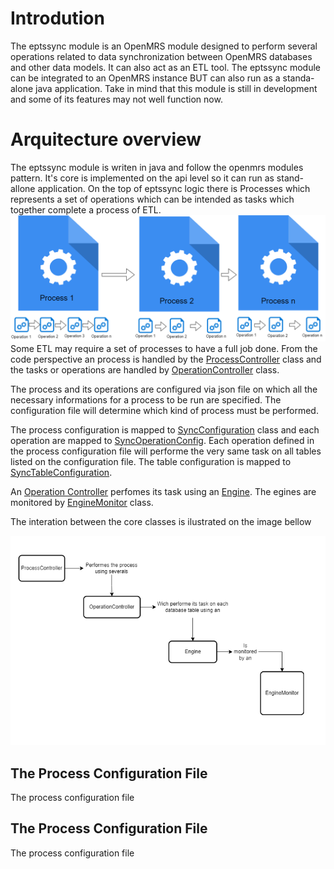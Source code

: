 # Introdution
The eptssync module is an OpenMRS module designed to perform several operations related to data synchronization between OpenMRS databases and other data models. It can also act as an ETL tool. The eptssync module can be integrated to an OpenMRS instance BUT can also run as a standa-alone java application. Take in mind that this module is still in development and some of its features may not well function now.
# Arquitecture overview
The eptssync module is writen in java and follow the openmrs modules pattern. It's core is implemented on the api level so it can run as stand-allone application.
On the top of eptssync logic there is Processes which represents a set of operations which can be intended as tasks which together complete a process of ETL.
 ![eptssync_arquitecture](docs/Eptssync_Arquitecture.png)
 Some ETL may require a set of processes to have a full job done.
 From the code perspective an process is handled by the [ProcessController](api/src/main/java/org/openmrs/module/eptssync/controller/ProcessController.java) class and the tasks or operations are handled by [OperationController](api/src/main/java/org/openmrs/module/eptssync/controller/OperationController.java) class. 
 
 The process and its operations are configured via json file on which all the necessary informations for a process to be run are specified. The configuration file will determine which kind of process must be performed.
 
 The process configuration is mapped to [SyncConfiguration](api/src/main/java/org/openmrs/module/eptssync/controller/conf/SyncConfiguration.java) class and each operation are mapped to [SyncOperationConfig](api/src/main/java/org/openmrs/module/eptssync/controller/conf/SyncOperationConfig.java).
 Each operation defined in the process configuration file will performe the very same task on all tables listed on the configuration file. The table configuration is mapped to [SyncTableConfiguration](api/src/main/java/org/openmrs/module/eptssync/controller/conf/SyncTableConfiguration.java).
 
 An [Operation Controller](api/src/main/java/org/openmrs/module/eptssync/controller/OperationController.java) perfomes its task using an [Engine](api/src/main/java/org/openmrs/module/eptssync/engine/Engine.java). The egines are monitored by [EngineMonitor](api/src/main/java/org/openmrs/module/eptssync/monitor/EngineMonitor.java) class.
 
 The interation between the core classes is ilustrated on the image bellow
 
 ![eptssync_arquitecture](docs/how-the-process-is-performed.png)
 
 
 ## The Process Configuration File
 The process configuration file
 
 ## The Process Configuration File
 The process configuration file
 
 
